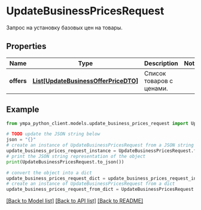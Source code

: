 # UpdateBusinessPricesRequest

Запрос на установку базовых цен на товары.

## Properties

Name | Type | Description | Notes
------------ | ------------- | ------------- | -------------
**offers** | [**List[UpdateBusinessOfferPriceDTO]**](UpdateBusinessOfferPriceDTO.md) | Список товаров с ценами. | 

## Example

```python
from ympa_python_client.models.update_business_prices_request import UpdateBusinessPricesRequest

# TODO update the JSON string below
json = "{}"
# create an instance of UpdateBusinessPricesRequest from a JSON string
update_business_prices_request_instance = UpdateBusinessPricesRequest.from_json(json)
# print the JSON string representation of the object
print(UpdateBusinessPricesRequest.to_json())

# convert the object into a dict
update_business_prices_request_dict = update_business_prices_request_instance.to_dict()
# create an instance of UpdateBusinessPricesRequest from a dict
update_business_prices_request_from_dict = UpdateBusinessPricesRequest.from_dict(update_business_prices_request_dict)
```
[[Back to Model list]](../README.md#documentation-for-models) [[Back to API list]](../README.md#documentation-for-api-endpoints) [[Back to README]](../README.md)


